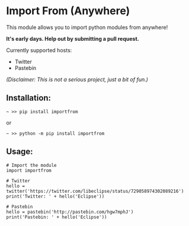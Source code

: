 # Import From (Anywhere)

This module allows you to import python modules from anywhere!

**It's early days. Help out by submitting a pull request.**

Currently supported hosts:

- Twitter
- Pastebin

*(Disclaimer: This is not a serious project, just a bit of fun.)*

## Installation:

`~ >> pip install importfrom`

or

`~ >> python -m pip install importfrom`

## Usage:

```
# Import the module
import importfrom

# Twitter
hello = twitter('https://twitter.com/libeclipse/status/729058974302089216')
print('Twitter: ' + hello('Eclipse'))

# Pastebin
hello = pastebin('http://pastebin.com/hgw7mphJ')
print('Pastebin: ' + hello('Eclipse'))
```
